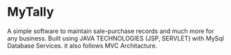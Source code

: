 # MyTally
A simple software to maintain sale-purchase records and much more for any business.
Built using JAVA TECHNOLOGIES (JSP, SERVLET) with MySql Database Services.
it also follows MVC Architacture.
